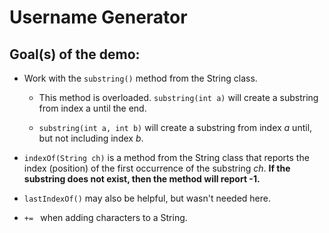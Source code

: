 # Username Generator

## Goal(s) of the demo:

* Work with the `substring()` method from the String class.

  * This method is overloaded. `substring(int a)` will create a substring from index a until the end.

  * `substring(int a, int b)` will create a substring from index *a* until, but not including index *b*.

* `indexOf(String ch)` is a method from the String class that reports the index (position) of the first occurrence of the substring *ch*. **If the substring does not exist, then the method will report -1.**

* `lastIndexOf()` may also be helpful, but wasn't needed here.

* `+= ` when adding characters to a String.
